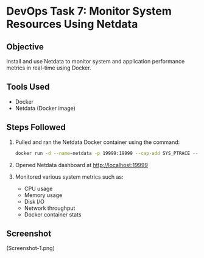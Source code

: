 # DevOps Task 7: Monitor System Resources Using Netdata

## Objective
Install and use Netdata to monitor system and application performance metrics in real-time using Docker.

## Tools Used
- Docker
- Netdata (Docker image)

## Steps Followed
1. Pulled and ran the Netdata Docker container using the command:
   ```bash
   docker run -d --name=netdata -p 19999:19999 --cap-add SYS_PTRACE --security-opt apparmor=unconfined netdata/netdata
   ```

2. Opened Netdata dashboard at [http://localhost:19999](http://localhost:19999)

3. Monitored various system metrics such as:
   - CPU usage
   - Memory usage
   - Disk I/O
   - Network throughput
   - Docker container stats

## Screenshot
(Screenshot-1.png)

